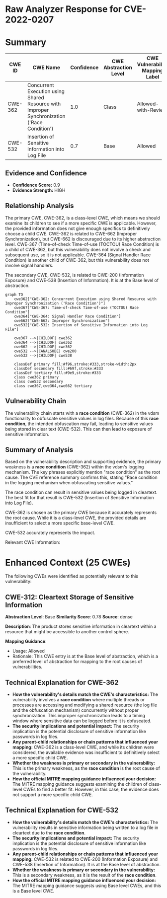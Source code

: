 # Raw Analyzer Response for CVE-2022-0207

# Summary
| CWE ID | CWE Name | Confidence | CWE Abstraction Level | CWE Vulnerability Mapping Label | CWE-Vulnerability Mapping Notes |
|---|---|---|---|---|---|
| CWE-362 | Concurrent Execution using Shared Resource with Improper Synchronization ('Race Condition') | 1.0 | Class | Allowed-with-Review | Primary CWE |
| CWE-532 | Insertion of Sensitive Information into Log File | 0.7 | Base | Allowed | Secondary Candidate |

## Evidence and Confidence

*   **Confidence Score:** 0.9
*   **Evidence Strength:** HIGH

## Relationship Analysis
The primary CWE, CWE-362, is a class-level CWE, which means we should examine its children to see if a more specific CWE is applicable. However, the provided information does not give enough specifics to definitively choose a child CWE. CWE-362 is related to CWE-662 (Improper Synchronization), but CWE-662 is discouraged due to its higher abstraction level. CWE-367 (Time-of-check Time-of-use (TOCTOU) Race Condition) is a child of CWE-362, but this vulnerability does not involve a check and subsequent use, so it is not applicable. CWE-364 (Signal Handler Race Condition) is another child of CWE-362, but this vulnerability does not involve signal handlers.

The secondary CWE, CWE-532, is related to CWE-200 (Information Exposure) and CWE-538 (Insertion of Information). It is at the Base level of abstraction.

```mermaid
graph TD
    cwe362["CWE-362: Concurrent Execution using Shared Resource with Improper Synchronization ('Race Condition')"]
    cwe367["CWE-367: Time-of-check Time-of-use (TOCTOU) Race Condition"]
    cwe364["CWE-364: Signal Handler Race Condition"]
    cwe662["CWE-662: Improper Synchronization"]
    cwe532["CWE-532: Insertion of Sensitive Information into Log File"]
    
    cwe367 -->|CHILDOF| cwe362
    cwe364 -->|CHILDOF| cwe362
    cwe662 -->|CHILDOF| cwe362
    cwe532 -->|CANALSOBE| cwe200
    cwe532 -->|CHILDOF| cwe538
    
    classDef primary fill:#f96,stroke:#333,stroke-width:2px
    classDef secondary fill:#69f,stroke:#333
    classDef tertiary fill:#9e9,stroke:#333
    class cwe362 primary
    class cwe532 secondary
    class cwe367,cwe364,cwe662 tertiary
```

## Vulnerability Chain
The vulnerability chain starts with a **race condition** (CWE-362) in the vdsm functionality to obfuscate sensitive values in log files. Because of this **race condition**, the intended obfuscation may fail, leading to sensitive values being stored in clear text (CWE-532). This can then lead to exposure of sensitive information.

## Summary of Analysis
Based on the vulnerability description and supporting evidence, the primary weakness is a **race condition** (CWE-362) within the vdsm's logging mechanism. The key phrases explicitly mention "race condition" as the root cause. The CVE reference summary confirms this, stating "Race condition in the logging mechanism when obfuscating sensitive values."

The race condition can result in sensitive values being logged in cleartext. The best fit for that result is CWE-532 (Insertion of Sensitive Information into Log File).

CWE-362 is chosen as the primary CWE because it accurately represents the root cause. While it is a class-level CWE, the provided details are insufficient to select a more specific base-level CWE.

CWE-532 accurately represents the impact.

Relevant CWE Information:

# Enhanced Context (25 CWEs)
The following CWEs were identified as potentially relevant to this vulnerability:

## CWE-312: Cleartext Storage of Sensitive Information
**Abstraction Level**: Base
**Similarity Score**: 0.78
**Source**: dense

**Description**:
The product stores sensitive information in cleartext within a resource that might be accessible to another control sphere.

**Mapping Guidance**:
- Usage: Allowed
- Rationale: This CWE entry is at the Base level of abstraction, which is a preferred level of abstraction for mapping to the root causes of vulnerabilities.

## Technical Explanation for CWE-362
*   **How the vulnerability's details match the CWE's characteristics:** The vulnerability involves a **race condition** where multiple threads or processes are accessing and modifying a shared resource (the log file and the obfuscation mechanism) concurrently without proper synchronization. This improper synchronization leads to a timing window where sensitive data can be logged before it is obfuscated.
*   **The security implications and potential impact:** The security implication is the potential disclosure of sensitive information like passwords in log files.
*   **Any parent-child relationships or chain patterns that influenced your mapping:** CWE-362 is a class-level CWE, and while its children were considered, the available evidence was insufficient to definitively select a more specific child CWE.
*   **Whether the weakness is primary or secondary in the vulnerability:** This is the primary weakness, as the **race condition** is the root cause of the vulnerability.
*   **How the official MITRE mapping guidance influenced your decision:** The MITRE mapping guidance suggests examining the children of class-level CWEs to find a better fit. However, in this case, the evidence does not support a more specific child CWE.

## Technical Explanation for CWE-532
*   **How the vulnerability's details match the CWE's characteristics:** The vulnerability results in sensitive information being written to a log file in cleartext due to the **race condition**.
*   **The security implications and potential impact:** The security implication is the potential disclosure of sensitive information like passwords in log files.
*   **Any parent-child relationships or chain patterns that influenced your mapping:** CWE-532 is related to CWE-200 (Information Exposure) and CWE-538 (Insertion of Information). It is at the Base level of abstraction.
*   **Whether the weakness is primary or secondary in the vulnerability:** This is a secondary weakness, as it is the result of the **race condition**.
*   **How the official MITRE mapping guidance influenced your decision:** The MITRE mapping guidance suggests using Base level CWEs, and this is a Base level CWE.